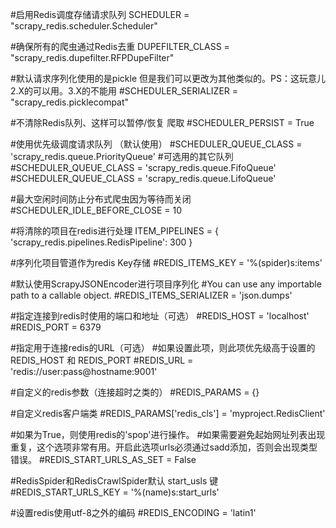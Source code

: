 #启用Redis调度存储请求队列
SCHEDULER = "scrapy_redis.scheduler.Scheduler"
 
#确保所有的爬虫通过Redis去重
DUPEFILTER_CLASS = "scrapy_redis.dupefilter.RFPDupeFilter"
 
#默认请求序列化使用的是pickle 但是我们可以更改为其他类似的。PS：这玩意儿2.X的可以用。3.X的不能用
#SCHEDULER_SERIALIZER = "scrapy_redis.picklecompat"
 
#不清除Redis队列、这样可以暂停/恢复 爬取
#SCHEDULER_PERSIST = True
 
#使用优先级调度请求队列 （默认使用）
#SCHEDULER_QUEUE_CLASS = 'scrapy_redis.queue.PriorityQueue'
#可选用的其它队列
#SCHEDULER_QUEUE_CLASS = 'scrapy_redis.queue.FifoQueue'
#SCHEDULER_QUEUE_CLASS = 'scrapy_redis.queue.LifoQueue'
 
#最大空闲时间防止分布式爬虫因为等待而关闭
#SCHEDULER_IDLE_BEFORE_CLOSE = 10
 
#将清除的项目在redis进行处理
ITEM_PIPELINES = {
    'scrapy_redis.pipelines.RedisPipeline': 300
}
 
#序列化项目管道作为redis Key存储
#REDIS_ITEMS_KEY = '%(spider)s:items'
 
#默认使用ScrapyJSONEncoder进行项目序列化
#You can use any importable path to a callable object.
#REDIS_ITEMS_SERIALIZER = 'json.dumps'
 
#指定连接到redis时使用的端口和地址（可选）
#REDIS_HOST = 'localhost'
#REDIS_PORT = 6379
 
#指定用于连接redis的URL（可选）
#如果设置此项，则此项优先级高于设置的REDIS_HOST 和 REDIS_PORT
#REDIS_URL = 'redis://user:pass@hostname:9001'
 
#自定义的redis参数（连接超时之类的）
#REDIS_PARAMS  = {}
 
#自定义redis客户端类
#REDIS_PARAMS['redis_cls'] = 'myproject.RedisClient'
 
#如果为True，则使用redis的'spop'进行操作。
#如果需要避免起始网址列表出现重复，这个选项非常有用。开启此选项urls必须通过sadd添加，否则会出现类型错误。
#REDIS_START_URLS_AS_SET = False
 
#RedisSpider和RedisCrawlSpider默认 start_usls 键
#REDIS_START_URLS_KEY = '%(name)s:start_urls'
 
#设置redis使用utf-8之外的编码
#REDIS_ENCODING = 'latin1'
